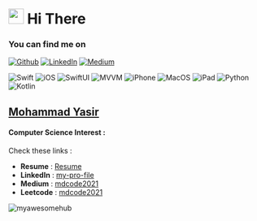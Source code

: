 <h1><img src="https://emojis.slackmojis.com/emojis/images/1531849430/4246/blob-sunglasses.gif?1531849430" width="30"/> Hi There </h1>

<h3>You can find me on</h3>
<p><a href="https://github.com/myawesomehub" target="_blank"><img alt="Github" src="https://img.shields.io/badge/GitHub-%2312100E.svg?&style=for-the-badge&logo=Github&logoColor=white" /></a> <a href="https://www.linkedin.com/in/my-pro-file/" target="_blank"><img alt="LinkedIn" src="https://img.shields.io/badge/linkedin-%230077B5.svg?&style=for-the-badge&logo=linkedin&logoColor=white" /></a> <a href="https://mdcode2021.medium.com/" target="_blank"><img alt="Medium" src="https://img.shields.io/badge/medium-%2312100E.svg?&style=for-the-badge&logo=medium&logoColor=white" /></a> 
</p>

<p>
<img alt="Swift" src="https://img.shields.io/badge/-Swift-red" />
<img alt="iOS" src="https://img.shields.io/badge/-iOS-green" />
<img alt="SwiftUI" src="https://img.shields.io/badge/-SwiftUI-lightgrey" />
<img alt="MVVM" src="https://img.shields.io/badge/-MVVM-yellow" />
<img alt="iPhone" src="https://img.shields.io/badge/-iPhone-blue" />
<img alt="MacOS" src="https://img.shields.io/badge/-MacOS-orange" />
<img alt="iPad" src="https://img.shields.io/badge/-iPad-green" />
<img alt="Python" src="https://img.shields.io/badge/-Python-red" />
<img alt="Kotlin" src="https://img.shields.io/badge/-Kotlin-red" />
</p>

  

## [Mohammad Yasir](https://www.linkedin.com/in/my-pro-file/)

#### Computer Science Interest :
Check these links :

- **Resume** : [Resume](https://drive.google.com/file/d/15Lwmu1eQNFYy5la1xahXyyvDCuG3U7fk/view?usp=sharing)
- **LinkedIn** : [my-pro-file](https://www.linkedin.com/in/my-pro-file/) 
- **Medium**   : [mdcode2021](https://mdcode2021.medium.com/)
- **Leetcode** : [mdcode2021](https://leetcode.com/mdcode2021/)

<p align="left"> <img src="https://komarev.com/ghpvc/?username=myawesomehub&label=Profile%20views&color=0e75b6&style=flat" alt="myawesomehub" /> </p>
